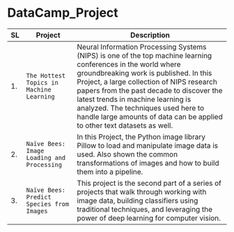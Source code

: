 # DataCamp_Project

| SL | Project        | Description           |
| ------------- | ------------- |-------------|
| 1. | `The Hottest Topics in Machine Learning`     | Neural Information Processing Systems (NIPS) is one of the top machine learning conferences in the world where groundbreaking work is published. In this Project, a large collection of NIPS research papers from the past decade to discover the latest trends in machine learning is analyzed. The techniques used here to handle large amounts of data can be applied to other text datasets as well. | 
| 2. | `Naïve Bees: Image Loading and Processing`      |  In this Project, the Python image library Pillow to load and manipulate image data is used. Also shown the common transformations of images and how to build them into a pipeline.     |
| 3. | `Naïve Bees: Predict Species from Images` |  This project is the second part of a series of projects that walk through working with image data, building classifiers using traditional techniques, and leveraging the power of deep learning for computer vision.     |
